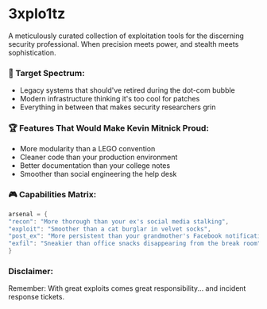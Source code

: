 # 3xplo1tz
A meticulously curated collection of exploitation tools for the discerning security professional.  When precision meets power, and stealth meets sophistication.

### 🎯 Target Spectrum:
- Legacy systems that should've retired during the dot-com bubble
- Modern infrastructure thinking it's too cool for patches
- Everything in between that makes security researchers grin

### 🏆 Features That Would Make Kevin Mitnick Proud:
- More modularity than a LEGO convention
- Cleaner code than your production environment
- Better documentation than your college notes
- Smoother than social engineering the help desk

### 🎮 Capabilities Matrix:
```c
arsenal = {
"recon": "More thorough than your ex's social media stalking",
"exploit": "Smoother than a cat burglar in velvet socks",
"post_ex": "More persistent than your grandmother's Facebook notifications",
"exfil": "Sneakier than office snacks disappearing from the break room"
}
```

### Disclaimer:

Remember: With great exploits comes great responsibility... and incident response tickets.

